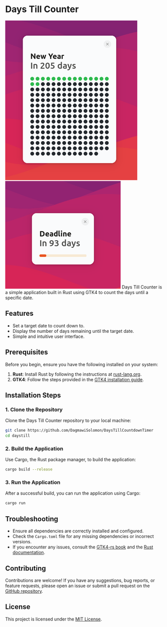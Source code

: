 
# Days Till Counter

![Demo Image 2](demo1.png)
![Demo Image 3 - progress bar](demo2.png)
Days Till Counter is a simple application built in Rust using GTK4 to count the days until a specific date.

## Features

- Set a target date to count down to.
- Display the number of days remaining until the target date.
- Simple and intuitive user interface.

## Prerequisites

Before you begin, ensure you have the following installed on your system:

1. **Rust**: Install Rust by following the instructions at [rust-lang.org](https://www.rust-lang.org/tools/install).
2. **GTK4**: Follow the steps provided in the [GTK4 installation guide](https://gtk-rs.org/gtk4-rs/stable/latest/book/installation.html).

## Installation Steps

### 1. Clone the Repository

Clone the Days Till Counter repository to your local machine:

```bash
git clone https://github.com/DagmawiSolomon/DaysTillCountdownTimer
cd daystill
```

### 2. Build the Application

Use Cargo, the Rust package manager, to build the application:

```bash
cargo build --release
```

### 3. Run the Application

After a successful build, you can run the application using Cargo:

```bash
cargo run
```

## Troubleshooting

- Ensure all dependencies are correctly installed and configured.
- Check the `Cargo.toml` file for any missing dependencies or incorrect versions.
- If you encounter any issues, consult the [GTK4-rs book](https://gtk-rs.org/gtk4-rs/stable/latest/book/) and the [Rust documentation](https://doc.rust-lang.org/book/).

## Contributing

Contributions are welcome! If you have any suggestions, bug reports, or feature requests, please open an issue or submit a pull request on the [GitHub repository](https://github.com/DagmawiSolomon/DaysTillCountdownTimer).

## License

This project is licensed under the [MIT License](LICENSE).


